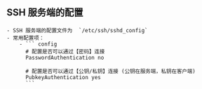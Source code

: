 ## SSH 服务端的配置
	- SSH 服务端的配置文件为  `/etc/ssh/sshd_config`
	- 常用配置项：
		- ``` config
		  # 配置是否可以通过【密码】连接
		  PasswordAuthentication no
		  
		  # 配置是否可以通过【公钥/私钥】连接 (公钥在服务端，私钥在客户端)
		  PubkeyAuthentication yes
		  ```